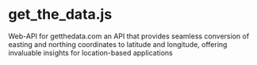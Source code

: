 # get_the_data.js
Web-API for getthedata.com an API that provides seamless conversion of easting and northing coordinates to latitude and longitude, offering invaluable insights for location-based applications
